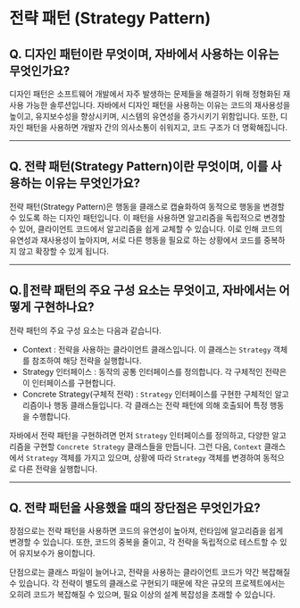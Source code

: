 # 전략 패턴 (Strategy Pattern)

## **Q. 디자인 패턴이란 무엇이며, 자바에서 사용하는 이유는 무엇인가요?**

디자인 패턴은 소프트웨어 개발에서 자주 발생하는 문제들을 해결하기 위해 정형화된 재사용 가능한 솔루션입니다. 자바에서 디자인 패턴을 사용하는 이유는 코드의 재사용성을 높이고, 유지보수성을 향상시키며, 시스템의 유연성을 증가시키기 위함입니다. 또한, 디자인 패턴을 사용하면 개발자 간의 의사소통이 쉬워지고, 코드 구조가 더 명확해집니다.

***

## **Q. 전략 패턴(Strategy Pattern)이란 무엇이며, 이를 사용하는 이유는 무엇인가요?**

전략 패턴(Strategy Pattern)은 행동을 클래스로 캡슐화하여 동적으로 행동을 변경할 수 있도록 하는 디자인 패턴입니다. 이 패턴을 사용하면 알고리즘을 독립적으로 변경할 수 있어, 클라이언트 코드에서 알고리즘을 쉽게 교체할 수 있습니다. 이로 인해 코드의 유연성과 재사용성이 높아지며, 서로 다른 행동을 필요로 하는 상황에서 코드를 중복하지 않고 확장할 수 있게 됩니다.

***

## **Q.전략 패턴의 주요 구성 요소는 무엇이고, 자바에서는 어떻게 구현하나요?**

전략 패턴의 주요 구성 요소는 다음과 같습니다.

* Context : 전략을 사용하는 클라이언트 클래스입니다. 이 클래스는 `Strategy` 객체를 참조하여 해당 전략을 실행합니다.
* Strategy 인터페이스 : 동작의 공통 인터페이스를 정의합니다. 각 구체적인 전략은 이 인터페이스를 구현합니다.
* Concrete Strategy(구체적 전략) : `Strategy` 인터페이스를 구현한 구체적인 알고리즘이나 행동 클래스들입니다. 각 클래스는 전략 패턴에 의해 호출되어 특정 행동을 수행합니다.

자바에서 전략 패턴을 구현하려면 먼저 `Strategy` 인터페이스를 정의하고, 다양한 알고리즘을 구현할 `Concrete Strategy` 클래스들을 만듭니다. 그런 다음, `Context` 클래스에서 `Strategy` 객체를 가지고 있으며, 상황에 따라 `Strategy` 객체를 변경하여 동적으로 다른 전략을 실행합니다.

***

## **Q. 전략 패턴을 사용했을 때의 장단점은 무엇인가요?**

장점으로는 전략 패턴을 사용하면 코드의 유연성이 높아져, 런타임에 알고리즘을 쉽게 변경할 수 있습니다. 또한, 코드의 중복을 줄이고, 각 전략을 독립적으로 테스트할 수 있어 유지보수가 용이합니다.

단점으로는 클래스 파일이 늘어나고, 전략을 사용하는 클라이언트 코드가 약간 복잡해질 수 있습니다. 각 전략이 별도의 클래스로 구현되기 때문에 작은 규모의 프로젝트에서는 오히려 코드가 복잡해질 수 있으며, 필요 이상의 설계 복잡성을 초래할 수 있습니다.
